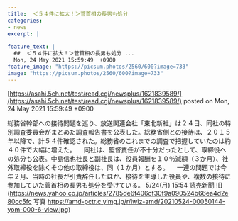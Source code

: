 ```yaml
---
title:  ＜５４件に拡大！＞菅首相の長男も処分  
categories:
- news
excerpt: |
  
feature_text: |
  ##  ＜５４件に拡大！＞菅首相の長男も処分 ...
  Mon, 24 May 2021 15:59:49  +0900
feature_image: "https://picsum.photos/2560/600?image=733"
image: "https://picsum.photos/2560/600?image=733"
---
```


[https://asahi.5ch.net/test/read.cgi/newsplus/1621839589/](https://asahi.5ch.net/test/read.cgi/newsplus/1621839589/)
posted on Mon, 24 May 2021 15:59:49  +0900

<!--more-->

総務省幹部への接待問題を巡り、放送関連会社「東北新社」は２４日、同社の特別調査委員会がまとめた調査報告書を公表した。総務省側との接待は、２０１５年以降で、計５４件確認された。総務省のこれまでの調査で把握していたのは約４０件で大幅に増えた。 　同社は、監督責任が不十分だったとして、取締役への処分も公表。中島信也社長と副社長は、役員報酬を１０％減額（３か月）、社外取締役を除くその他の取締役は、同（１か月）とする。 　一連の問題では今年２月、当時の社長が引責辞任したほか、接待を主導した役員や、複数の接待に参加していた菅首相の長男も処分を受けている。 5/24(月) 15:54 読売新聞 ![](https://news.yahoo.co.jp/articles/2785de6f406cf30f9a090524b66ea4d2e80cc5fc 写真 https://amd-pctr.c.yimg.jp/r/iwiz-amd/20210524-00050144-yom-000-6-view.jpg)
